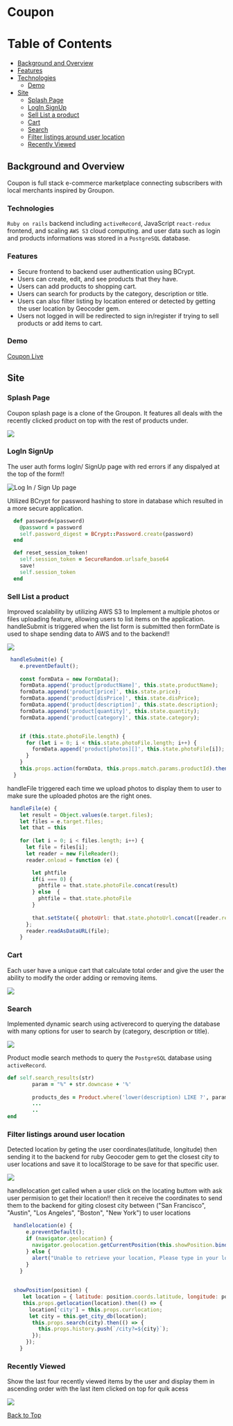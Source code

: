 # Coupon
# Table of Contents
- [Background and Overview](#background-and-overview)
- [Features](#features)
- [Technologies](#technologies)
  - [Demo](#demo)
- [Site](#site)
  - [Splash Page](#splash-page)
  - [LogIn SignUp](#login-signup)
  - [Sell List a product](#sell-list-a-product)
  - [Cart](#cart)
  - [Search](#search)
  - [Filter listings around user location](#filter-listings-around-user-location)
  - [Recently Viewed](#recently-viewed)

## Background and Overview
  Coupon is full stack e-commerce marketplace connecting subscribers with local merchants inspired by Groupon. 
  
### Technologies

`Ruby on rails` backend including `activeRecord`, JavaScript `react-redux` frontend, and scaling `AWS S3` cloud computing. 
   and user data such as login and products informations was stored in a `PostgreSQL` database.
   
### Features
* Secure frontend to backend user authentication using BCrypt.
* Users can create, edit, and see products that they have.
* Users can add products to shopping cart.
* Users can search for products by the category, description or title.
* Users can also filter listing by location entered or detected by getting the user location by Geocoder gem. 
* Users not logged in will be redirected to sign in/register if trying to sell products or add items to cart.

### Demo
[Coupon Live](https://group-qpon.herokuapp.com/)


## Site

### Splash Page

Coupon splash page is a clone of the Groupon. It features all deals with the recently clicked product on top with the rest of products under.


![](./app/assets/images/splashpge.png)


### LogIn SignUp 
The user auth forms logIn/ SignUp page with red errors if any dispalyed at the top of the form!!

![Log In / Sign Up page](./app/assets/images/logIn.gif)


 Utilized BCrypt for password hashing to store in database which resulted in a more secure application. 
```Ruby
  def password=(password)
    @password = password
    self.password_digest = BCrypt::Password.create(password)
  end

  def reset_session_token!
    self.session_token = SecureRandom.urlsafe_base64
    save!
    self.session_token
  end
```


### Sell List a product 

Improved scalability by utilizing AWS S3 to Implement a multiple photos or files uploading feature, allowing users to list items on the application.
handleSubmit is triggered when the list form is submitted then formDate is used to shape sending data to AWS and to the backend!!

![](./app/assets/images/sell.png)

```Javascript
 handleSubmit(e) {
    e.preventDefault();
    
    const formData = new FormData();
    formData.append('product[productName]', this.state.productName);
    formData.append('product[price]', this.state.price);
    formData.append('product[disPrice]', this.state.disPrice);
    formData.append('product[description]', this.state.description);
    formData.append('product[quantity]', this.state.quantity);
    formData.append('product[category]', this.state.category);


    if (this.state.photoFile.length) {
      for (let i = 0; i < this.state.photoFile.length; i++) {
        formData.append('product[photos][]', this.state.photoFile[i]);
      }
    }
    this.props.action(formData, this.props.match.params.productId).then(() => this.props.history.push('/'));
  }
```
handleFile triggered each time we upload photos to display them to user to make sure the uploaded photos are the right ones.

```Javascript
 handleFile(e) {
    let result = Object.values(e.target.files);
    let files = e.target.files;
    let that = this
    
    for (let i = 0; i < files.length; i++) {
      let file = files[i];
      let reader = new FileReader();
      reader.onload = function (e) {

        let phtfile
        if(i === 0) {
          phtfile = that.state.photoFile.concat(result)
        } else  {
          phtfile = that.state.photoFile
        }
        
        that.setState({ photoUrl: that.state.photoUrl.concat([reader.result]), photoFile: phtfile});
      };
      reader.readAsDataURL(file);
    }

```

### Cart

Each user have a unique cart that calculate total order and give the user the ability to modify the order adding or removing items.

![](./app/assets/images/cart.png)

### Search
Implemented dynamic search using activerecord to querying the database with many options for user to search by (category, description or title).

![](./app/assets/images/search.png)

Product modle search methods to query the `PostgreSQL` database using `activeRecord`.

```Ruby
def self.search_results(str)
        param = "%" + str.downcase + '%'
        
        products_des = Product.where('lower(description) LIKE ?', param).to_a
        ...
        ..
end
```

### Filter listings around user location
Detected location by geting the user coordinates(latitude, longitude) then sending it to the backend for ruby Geocoder gem to get the closest city to user locations and save it to localStorage to be save for that specific user.

![](./app/assets/images/location.png)

handlelocation get called when a user click on the locating buttom with ask user permision to get their location!! then it receive the coordinates to send them to the backend for giting closest city between ("San Francisco", "Austin", "Los Angeles", "Boston", "New York") to user locations 

```Javascript
  handlelocation(e) {
      e.preventDefault();
      if (navigator.geolocation) {
        navigator.geolocation.getCurrentPosition(this.showPosition.bind(this));
      } else {
        alert("Unable to retrieve your location, Please type in your location!! ");
      }
    }
   
   
  showPosition(position) {
     let location = { latitude: position.coords.latitude, longitude: position.coords.longitude }
     this.props.getlocation(location).then(() => {
       location['city'] = this.props.currlocation;
       let city = this.get_city_db(location);
        this.props.search(city).then(() => {
          this.props.history.push(`/city?=${city}`);
        });
      });
    }
```

### Recently Viewed
  Show the last four recently viewed items by the user and display them in ascending order with the last item clicked on top for quik acess
  
![](./app/assets/images/recentlyviewed.png)


[Back to Top](#)
